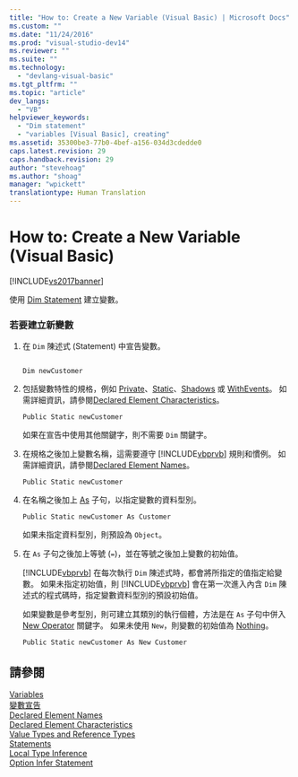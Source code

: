 ```yaml
---
title: "How to: Create a New Variable (Visual Basic) | Microsoft Docs"
ms.custom: ""
ms.date: "11/24/2016"
ms.prod: "visual-studio-dev14"
ms.reviewer: ""
ms.suite: ""
ms.technology: 
  - "devlang-visual-basic"
ms.tgt_pltfrm: ""
ms.topic: "article"
dev_langs: 
  - "VB"
helpviewer_keywords: 
  - "Dim statement"
  - "variables [Visual Basic], creating"
ms.assetid: 35300be3-77b0-4bef-a156-034d3cdedde0
caps.latest.revision: 29
caps.handback.revision: 29
author: "stevehoag"
ms.author: "shoag"
manager: "wpickett"
translationtype: Human Translation
---
```

# How to: Create a New Variable (Visual Basic)
[!INCLUDE[vs2017banner](../../../../csharp/includes/vs2017banner.md)]

使用 [Dim Statement](../../../../visual-basic/language-reference/statements/dim-statement.md) 建立變數。  
  
### 若要建立新變數  
  
1.  在 `Dim` 陳述式 \(Statement\) 中宣告變數。  
  
    ```  
  
    Dim newCustomer  
    ```  
  
2.  包括變數特性的規格，例如 [Private](../../../../visual-basic/language-reference/modifiers/private.md)、[Static](../../../../visual-basic/language-reference/modifiers/static.md)、[Shadows](../../../../visual-basic/language-reference/modifiers/shadows.md) 或 [WithEvents](../../../../visual-basic/language-reference/modifiers/withevents.md)。  如需詳細資訊，請參閱[Declared Element Characteristics](../../../../visual-basic/programming-guide/language-features/declared-elements/declared-element-characteristics.md)。  
  
    ```  
    Public Static newCustomer  
    ```  
  
     如果在宣告中使用其他關鍵字，則不需要 `Dim` 關鍵字。  
  
3.  在規格之後加上變數名稱，這需要遵守 [!INCLUDE[vbprvb](../../../../csharp/programming-guide/concepts/linq/includes/vbprvb_md.md)] 規則和慣例。  如需詳細資訊，請參閱[Declared Element Names](../../../../visual-basic/programming-guide/language-features/declared-elements/declared-element-names.md)。  
  
    ```  
    Public Static newCustomer  
    ```  
  
4.  在名稱之後加上 [As](../../../../visual-basic/language-reference/statements/as-clause.md) 子句，以指定變數的資料型別。  
  
    ```  
    Public Static newCustomer As Customer   
    ```  
  
     如果未指定資料型別，則預設為 `Object`。  
  
5.  在 `As` 子句之後加上等號 \(`=`\)，並在等號之後加上變數的初始值。  
  
     [!INCLUDE[vbprvb](../../../../csharp/programming-guide/concepts/linq/includes/vbprvb_md.md)] 在每次執行 `Dim` 陳述式時，都會將所指定的值指定給變數。  如果未指定初始值，則 [!INCLUDE[vbprvb](../../../../csharp/programming-guide/concepts/linq/includes/vbprvb_md.md)] 會在第一次進入內含 `Dim` 陳述式的程式碼時，指定變數資料型別的預設初始值。  
  
     如果變數是參考型別，則可建立其類別的執行個體，方法是在 `As` 子句中併入 [New Operator](../../../../visual-basic/language-reference/operators/new-operator.md) 關鍵字。  如果未使用 `New`，則變數的初始值為 [Nothing](../../../../visual-basic/language-reference/nothing.md)。  
  
    ```  
    Public Static newCustomer As New Customer  
    ```  
  
## 請參閱  
 [Variables](../../../../visual-basic/programming-guide/language-features/variables/index.md)   
 [變數宣告](../../../../visual-basic/programming-guide/language-features/variables/variable-declaration.md)   
 [Declared Element Names](../../../../visual-basic/programming-guide/language-features/declared-elements/declared-element-names.md)   
 [Declared Element Characteristics](../../../../visual-basic/programming-guide/language-features/declared-elements/declared-element-characteristics.md)   
 [Value Types and Reference Types](../../../../visual-basic/programming-guide/language-features/data-types/value-types-and-reference-types.md)   
 [Statements](../../../../visual-basic/language-reference/statements/index.md)   
 [Local Type Inference](../../../../visual-basic/programming-guide/language-features/variables/local-type-inference.md)   
 [Option Infer Statement](../../../../visual-basic/language-reference/statements/option-infer-statement.md)